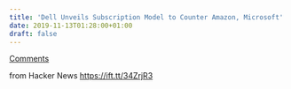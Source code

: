 ```yaml
---
title: 'Dell Unveils Subscription Model to Counter Amazon, Microsoft'
date: 2019-11-13T01:28:00+01:00
draft: false
---
```


[Comments](https://news.ycombinator.com/item?id=21519764)  
  
from Hacker News https://ift.tt/34ZrjR3